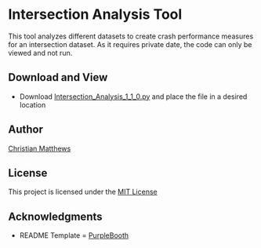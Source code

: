 # Intersection Analysis Tool

This tool analyzes different datasets to create crash performance measures for an intersection dataset. As it requires private date, the code can only be viewed and not run.


## Download and View

* Download [Intersection_Analysis_1_1_0.py](Intersection_Analysis_1_1_0.py) and place the file in a desired location


## Author

[Christian Matthews](https://github.com/csmatthews)

## License

This project is licensed under the [MIT License](LICENSE.md)

## Acknowledgments

* README Template = [PurpleBooth](https://github.com/PurpleBooth)

